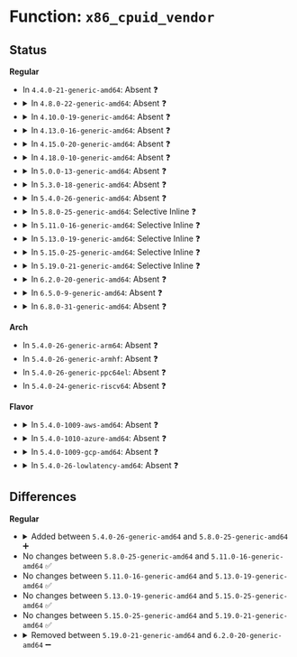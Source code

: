 # Function: <code>x86_cpuid_vendor</code>

## Status
<b>Regular</b>
<ul>
<li>
In <code>4.4.0-21-generic-amd64</code>: Absent ❓
</li>
<li>
<details>
<summary>In <code>4.8.0-22-generic-amd64</code>: Absent ❓</summary>

```json
{
  "name": "x86_cpuid_vendor",
  "collision_type": "Unique Static",
  "inline_type": "Full",
  "funcs": [
    {
      "addr": 18446744071579160550,
      "name": "x86_cpuid_vendor",
      "external": false,
      "loc": "arch/x86/include/asm/microcode.h:107",
      "file": "arch/x86/kernel/cpu/microcode/core.c",
      "inline": "declared, inlined",
      "caller_inline": [
        "arch/x86/kernel/cpu/microcode/core.c:reload_early_microcode",
        "arch/x86/kernel/cpu/microcode/core.c:load_ucode_ap",
        "arch/x86/kernel/cpu/microcode/core.c:load_ucode_bsp"
      ],
      "caller_func": []
    }
  ],
  "symbols": []
}
```
</details>
</li>
<li>
<details>
<summary>In <code>4.10.0-19-generic-amd64</code>: Absent ❓</summary>

```json
{
  "name": "x86_cpuid_vendor",
  "collision_type": "Unique Static",
  "inline_type": "Full",
  "funcs": [
    {
      "addr": 18446744071579170054,
      "name": "x86_cpuid_vendor",
      "external": false,
      "loc": "arch/x86/include/asm/microcode.h:111",
      "file": "arch/x86/kernel/cpu/microcode/core.c",
      "inline": "declared, inlined",
      "caller_inline": [
        "arch/x86/kernel/cpu/microcode/core.c:reload_early_microcode",
        "arch/x86/kernel/cpu/microcode/core.c:load_ucode_ap",
        "arch/x86/kernel/cpu/microcode/core.c:load_ucode_bsp"
      ],
      "caller_func": []
    }
  ],
  "symbols": []
}
```
</details>
</li>
<li>
<details>
<summary>In <code>4.13.0-16-generic-amd64</code>: Absent ❓</summary>

```json
{
  "name": "x86_cpuid_vendor",
  "collision_type": "Unique Static",
  "inline_type": "Full",
  "funcs": [
    {
      "addr": 18446744071579169878,
      "name": "x86_cpuid_vendor",
      "external": false,
      "loc": "arch/x86/include/asm/microcode.h:110",
      "file": "arch/x86/kernel/cpu/microcode/core.c",
      "inline": "declared, inlined",
      "caller_inline": [
        "arch/x86/kernel/cpu/microcode/core.c:reload_early_microcode",
        "arch/x86/kernel/cpu/microcode/core.c:load_ucode_ap",
        "arch/x86/kernel/cpu/microcode/core.c:load_ucode_bsp",
        "arch/x86/kernel/cpu/microcode/core.c:load_ucode_bsp"
      ],
      "caller_func": []
    }
  ],
  "symbols": []
}
```
</details>
</li>
<li>
<details>
<summary>In <code>4.15.0-20-generic-amd64</code>: Absent ❓</summary>

```json
{
  "name": "x86_cpuid_vendor",
  "collision_type": "Unique Static",
  "inline_type": "Full",
  "funcs": [
    {
      "addr": 18446744071579184806,
      "name": "x86_cpuid_vendor",
      "external": false,
      "loc": "arch/x86/include/asm/microcode.h:117",
      "file": "arch/x86/kernel/cpu/microcode/core.c",
      "inline": "declared, inlined",
      "caller_inline": [
        "arch/x86/kernel/cpu/microcode/core.c:reload_early_microcode",
        "arch/x86/kernel/cpu/microcode/core.c:load_ucode_ap",
        "arch/x86/kernel/cpu/microcode/core.c:load_ucode_bsp",
        "arch/x86/kernel/cpu/microcode/core.c:load_ucode_bsp"
      ],
      "caller_func": []
    }
  ],
  "symbols": []
}
```
</details>
</li>
<li>
<details>
<summary>In <code>4.18.0-10-generic-amd64</code>: Absent ❓</summary>

```json
{
  "name": "x86_cpuid_vendor",
  "collision_type": "Unique Static",
  "inline_type": "Full",
  "funcs": [
    {
      "addr": 18446744071579196277,
      "name": "x86_cpuid_vendor",
      "external": false,
      "loc": "arch/x86/include/asm/microcode.h:103",
      "file": "arch/x86/kernel/cpu/microcode/core.c",
      "inline": "declared, inlined",
      "caller_inline": [
        "arch/x86/kernel/cpu/microcode/core.c:reload_early_microcode",
        "arch/x86/kernel/cpu/microcode/core.c:load_ucode_ap",
        "arch/x86/kernel/cpu/microcode/core.c:load_ucode_bsp",
        "arch/x86/kernel/cpu/microcode/core.c:load_ucode_bsp"
      ],
      "caller_func": []
    }
  ],
  "symbols": []
}
```
</details>
</li>
<li>
<details>
<summary>In <code>5.0.0-13-generic-amd64</code>: Absent ❓</summary>

```json
{
  "name": "x86_cpuid_vendor",
  "collision_type": "Unique Static",
  "inline_type": "Full",
  "funcs": [
    {
      "addr": 18446744071579185685,
      "name": "x86_cpuid_vendor",
      "external": false,
      "loc": "arch/x86/include/asm/microcode.h:103",
      "file": "arch/x86/kernel/cpu/microcode/core.c",
      "inline": "declared, inlined",
      "caller_inline": [
        "arch/x86/kernel/cpu/microcode/core.c:reload_early_microcode",
        "arch/x86/kernel/cpu/microcode/core.c:load_ucode_ap",
        "arch/x86/kernel/cpu/microcode/core.c:load_ucode_bsp",
        "arch/x86/kernel/cpu/microcode/core.c:load_ucode_bsp"
      ],
      "caller_func": []
    }
  ],
  "symbols": []
}
```
</details>
</li>
<li>
<details>
<summary>In <code>5.3.0-18-generic-amd64</code>: Absent ❓</summary>

```json
{
  "name": "x86_cpuid_vendor",
  "collision_type": "Unique Static",
  "inline_type": "Full",
  "funcs": [
    {
      "addr": 18446744071579198421,
      "name": "x86_cpuid_vendor",
      "external": false,
      "loc": "arch/x86/include/asm/microcode.h:103",
      "file": "arch/x86/kernel/cpu/microcode/core.c",
      "inline": "declared, inlined",
      "caller_inline": [
        "arch/x86/kernel/cpu/microcode/core.c:reload_early_microcode",
        "arch/x86/kernel/cpu/microcode/core.c:load_ucode_ap",
        "arch/x86/kernel/cpu/microcode/core.c:load_ucode_bsp",
        "arch/x86/kernel/cpu/microcode/core.c:load_ucode_bsp"
      ],
      "caller_func": []
    }
  ],
  "symbols": []
}
```
</details>
</li>
<li>
<details>
<summary>In <code>5.4.0-26-generic-amd64</code>: Absent ❓</summary>

```json
{
  "name": "x86_cpuid_vendor",
  "collision_type": "Unique Static",
  "inline_type": "Full",
  "funcs": [
    {
      "addr": 18446744071579200645,
      "name": "x86_cpuid_vendor",
      "external": false,
      "loc": "arch/x86/include/asm/microcode.h:103",
      "file": "arch/x86/kernel/cpu/microcode/core.c",
      "inline": "declared, inlined",
      "caller_inline": [
        "arch/x86/kernel/cpu/microcode/core.c:reload_early_microcode",
        "arch/x86/kernel/cpu/microcode/core.c:load_ucode_ap",
        "arch/x86/kernel/cpu/microcode/core.c:load_ucode_bsp",
        "arch/x86/kernel/cpu/microcode/core.c:load_ucode_bsp"
      ],
      "caller_func": []
    }
  ],
  "symbols": []
}
```
</details>
</li>
<li>
<details>
<summary>In <code>5.8.0-25-generic-amd64</code>: Selective Inline ❓</summary>

```c
int x86_cpuid_vendor()
```

```json
{
  "name": "x86_cpuid_vendor",
  "collision_type": "Unique Static",
  "inline_type": "Selective",
  "funcs": [
    {
      "addr": 18446744071579221557,
      "name": "x86_cpuid_vendor",
      "external": false,
      "loc": "arch/x86/include/asm/microcode.h:103",
      "file": "arch/x86/kernel/cpu/microcode/core.c",
      "inline": "declared, inlined",
      "caller_inline": [
        "arch/x86/kernel/cpu/microcode/core.c:reload_early_microcode",
        "arch/x86/kernel/cpu/microcode/core.c:load_ucode_ap"
      ],
      "caller_func": [
        "arch/x86/kernel/cpu/microcode/core.c:check_loader_disabled_bsp",
        "arch/x86/kernel/cpu/microcode/core.c:load_ucode_bsp"
      ]
    }
  ],
  "symbols": [
    {
      "addr": 18446744071579218704,
      "name": "x86_cpuid_vendor",
      "section": ".text",
      "bind": "STB_LOCAL",
      "size": 88
    }
  ]
}
```
</details>
</li>
<li>
<details>
<summary>In <code>5.11.0-16-generic-amd64</code>: Selective Inline ❓</summary>

```c
int x86_cpuid_vendor()
```

```json
{
  "name": "x86_cpuid_vendor",
  "collision_type": "Unique Static",
  "inline_type": "Selective",
  "funcs": [
    {
      "addr": 18446744071579216005,
      "name": "x86_cpuid_vendor",
      "external": false,
      "loc": "arch/x86/include/asm/microcode.h:103",
      "file": "arch/x86/kernel/cpu/microcode/core.c",
      "inline": "declared, inlined",
      "caller_inline": [
        "arch/x86/kernel/cpu/microcode/core.c:reload_early_microcode",
        "arch/x86/kernel/cpu/microcode/core.c:load_ucode_ap"
      ],
      "caller_func": [
        "arch/x86/kernel/cpu/microcode/core.c:check_loader_disabled_bsp",
        "arch/x86/kernel/cpu/microcode/core.c:load_ucode_bsp"
      ]
    }
  ],
  "symbols": [
    {
      "addr": 18446744071579213152,
      "name": "x86_cpuid_vendor",
      "section": ".text",
      "bind": "STB_LOCAL",
      "size": 88
    }
  ]
}
```
</details>
</li>
<li>
<details>
<summary>In <code>5.13.0-19-generic-amd64</code>: Selective Inline ❓</summary>

```c
int x86_cpuid_vendor()
```

```json
{
  "name": "x86_cpuid_vendor",
  "collision_type": "Unique Static",
  "inline_type": "Selective",
  "funcs": [
    {
      "addr": 18446744071579218469,
      "name": "x86_cpuid_vendor",
      "external": false,
      "loc": "arch/x86/include/asm/microcode.h:103",
      "file": "arch/x86/kernel/cpu/microcode/core.c",
      "inline": "declared, inlined",
      "caller_inline": [
        "arch/x86/kernel/cpu/microcode/core.c:reload_early_microcode",
        "arch/x86/kernel/cpu/microcode/core.c:load_ucode_ap"
      ],
      "caller_func": [
        "arch/x86/kernel/cpu/microcode/core.c:load_ucode_bsp",
        "arch/x86/kernel/cpu/microcode/core.c:load_ucode_bsp"
      ]
    }
  ],
  "symbols": [
    {
      "addr": 18446744071579215616,
      "name": "x86_cpuid_vendor",
      "section": ".text",
      "bind": "STB_LOCAL",
      "size": 88
    }
  ]
}
```
</details>
</li>
<li>
<details>
<summary>In <code>5.15.0-25-generic-amd64</code>: Selective Inline ❓</summary>

```c
int x86_cpuid_vendor()
```

```json
{
  "name": "x86_cpuid_vendor",
  "collision_type": "Unique Static",
  "inline_type": "Selective",
  "funcs": [
    {
      "addr": 18446744071579256773,
      "name": "x86_cpuid_vendor",
      "external": false,
      "loc": "arch/x86/include/asm/microcode.h:103",
      "file": "arch/x86/kernel/cpu/microcode/core.c",
      "inline": "declared, inlined",
      "caller_inline": [
        "arch/x86/kernel/cpu/microcode/core.c:reload_early_microcode",
        "arch/x86/kernel/cpu/microcode/core.c:load_ucode_ap"
      ],
      "caller_func": [
        "arch/x86/kernel/cpu/microcode/core.c:load_ucode_bsp",
        "arch/x86/kernel/cpu/microcode/core.c:load_ucode_bsp"
      ]
    }
  ],
  "symbols": [
    {
      "addr": 18446744071579253840,
      "name": "x86_cpuid_vendor",
      "section": ".text",
      "bind": "STB_LOCAL",
      "size": 88
    }
  ]
}
```
</details>
</li>
<li>
<details>
<summary>In <code>5.19.0-21-generic-amd64</code>: Selective Inline ❓</summary>

```c
int x86_cpuid_vendor()
```

```json
{
  "name": "x86_cpuid_vendor",
  "collision_type": "Unique Static",
  "inline_type": "Selective",
  "funcs": [
    {
      "addr": 18446744071579308213,
      "name": "x86_cpuid_vendor",
      "external": false,
      "loc": "arch/x86/include/asm/microcode.h:103",
      "file": "arch/x86/kernel/cpu/microcode/core.c",
      "inline": "declared, inlined",
      "caller_inline": [
        "arch/x86/kernel/cpu/microcode/core.c:reload_early_microcode",
        "arch/x86/kernel/cpu/microcode/core.c:load_ucode_ap"
      ],
      "caller_func": [
        "arch/x86/kernel/cpu/microcode/core.c:load_ucode_bsp",
        "arch/x86/kernel/cpu/microcode/core.c:load_ucode_bsp"
      ]
    }
  ],
  "symbols": [
    {
      "addr": 18446744071579306288,
      "name": "x86_cpuid_vendor",
      "section": ".text",
      "bind": "STB_LOCAL",
      "size": 112
    }
  ]
}
```
</details>
</li>
<li>
<details>
<summary>In <code>6.2.0-20-generic-amd64</code>: Absent ❓</summary>

```json
{
  "name": "x86_cpuid_vendor",
  "collision_type": "Unique Static",
  "inline_type": "Full",
  "funcs": [
    {
      "addr": 18446744071579373957,
      "name": "x86_cpuid_vendor",
      "external": false,
      "loc": "arch/x86/include/asm/microcode.h:99",
      "file": "arch/x86/kernel/cpu/microcode/core.c",
      "inline": "declared, inlined",
      "caller_inline": [
        "arch/x86/kernel/cpu/microcode/core.c:reload_early_microcode",
        "arch/x86/kernel/cpu/microcode/core.c:load_ucode_ap",
        "arch/x86/kernel/cpu/microcode/core.c:load_ucode_bsp",
        "arch/x86/kernel/cpu/microcode/core.c:load_ucode_bsp"
      ],
      "caller_func": []
    }
  ],
  "symbols": []
}
```
</details>
</li>
<li>
<details>
<summary>In <code>6.5.0-9-generic-amd64</code>: Absent ❓</summary>

```json
{
  "name": "x86_cpuid_vendor",
  "collision_type": "Unique Static",
  "inline_type": "Full",
  "funcs": [
    {
      "addr": 18446744071579383301,
      "name": "x86_cpuid_vendor",
      "external": false,
      "loc": "arch/x86/include/asm/microcode.h:100",
      "file": "arch/x86/kernel/cpu/microcode/core.c",
      "inline": "declared, inlined",
      "caller_inline": [
        "arch/x86/kernel/cpu/microcode/core.c:reload_early_microcode",
        "arch/x86/kernel/cpu/microcode/core.c:load_ucode_ap",
        "arch/x86/kernel/cpu/microcode/core.c:load_ucode_bsp",
        "arch/x86/kernel/cpu/microcode/core.c:load_ucode_bsp"
      ],
      "caller_func": []
    }
  ],
  "symbols": []
}
```
</details>
</li>
<li>
<details>
<summary>In <code>6.8.0-31-generic-amd64</code>: Absent ❓</summary>

```json
{
  "name": "x86_cpuid_vendor",
  "collision_type": "Unique Static",
  "inline_type": "Full",
  "funcs": [
    {
      "addr": 18446744071579413980,
      "name": "x86_cpuid_vendor",
      "external": false,
      "loc": "arch/x86/kernel/cpu/microcode/internal.h:71",
      "file": "arch/x86/kernel/cpu/microcode/core.c",
      "inline": "declared, inlined",
      "caller_inline": [
        "arch/x86/kernel/cpu/microcode/core.c:microcode_bsp_resume",
        "arch/x86/kernel/cpu/microcode/core.c:load_ucode_ap",
        "arch/x86/kernel/cpu/microcode/core.c:load_ucode_bsp",
        "arch/x86/kernel/cpu/microcode/core.c:load_ucode_bsp"
      ],
      "caller_func": []
    }
  ],
  "symbols": []
}
```
</details>
</li>
</ul>
<b>Arch</b>
<ul>
<li>
In <code>5.4.0-26-generic-arm64</code>: Absent ❓
</li>
<li>
In <code>5.4.0-26-generic-armhf</code>: Absent ❓
</li>
<li>
In <code>5.4.0-26-generic-ppc64el</code>: Absent ❓
</li>
<li>
In <code>5.4.0-24-generic-riscv64</code>: Absent ❓
</li>
</ul>
<b>Flavor</b>
<ul>
<li>
<details>
<summary>In <code>5.4.0-1009-aws-amd64</code>: Absent ❓</summary>

```json
{
  "name": "x86_cpuid_vendor",
  "collision_type": "Unique Static",
  "inline_type": "Full",
  "funcs": [
    {
      "addr": 18446744071579199493,
      "name": "x86_cpuid_vendor",
      "external": false,
      "loc": "arch/x86/include/asm/microcode.h:103",
      "file": "arch/x86/kernel/cpu/microcode/core.c",
      "inline": "declared, inlined",
      "caller_inline": [
        "arch/x86/kernel/cpu/microcode/core.c:reload_early_microcode",
        "arch/x86/kernel/cpu/microcode/core.c:load_ucode_ap",
        "arch/x86/kernel/cpu/microcode/core.c:load_ucode_bsp",
        "arch/x86/kernel/cpu/microcode/core.c:load_ucode_bsp"
      ],
      "caller_func": []
    }
  ],
  "symbols": []
}
```
</details>
</li>
<li>
<details>
<summary>In <code>5.4.0-1010-azure-amd64</code>: Absent ❓</summary>

```json
{
  "name": "x86_cpuid_vendor",
  "collision_type": "Unique Static",
  "inline_type": "Full",
  "funcs": [
    {
      "addr": 18446744071579134485,
      "name": "x86_cpuid_vendor",
      "external": false,
      "loc": "arch/x86/include/asm/microcode.h:103",
      "file": "arch/x86/kernel/cpu/microcode/core.c",
      "inline": "declared, inlined",
      "caller_inline": [
        "arch/x86/kernel/cpu/microcode/core.c:reload_early_microcode",
        "arch/x86/kernel/cpu/microcode/core.c:load_ucode_ap",
        "arch/x86/kernel/cpu/microcode/core.c:load_ucode_bsp",
        "arch/x86/kernel/cpu/microcode/core.c:load_ucode_bsp"
      ],
      "caller_func": []
    }
  ],
  "symbols": []
}
```
</details>
</li>
<li>
<details>
<summary>In <code>5.4.0-1009-gcp-amd64</code>: Absent ❓</summary>

```json
{
  "name": "x86_cpuid_vendor",
  "collision_type": "Unique Static",
  "inline_type": "Full",
  "funcs": [
    {
      "addr": 18446744071579200565,
      "name": "x86_cpuid_vendor",
      "external": false,
      "loc": "arch/x86/include/asm/microcode.h:103",
      "file": "arch/x86/kernel/cpu/microcode/core.c",
      "inline": "declared, inlined",
      "caller_inline": [
        "arch/x86/kernel/cpu/microcode/core.c:reload_early_microcode",
        "arch/x86/kernel/cpu/microcode/core.c:load_ucode_ap",
        "arch/x86/kernel/cpu/microcode/core.c:load_ucode_bsp",
        "arch/x86/kernel/cpu/microcode/core.c:load_ucode_bsp"
      ],
      "caller_func": []
    }
  ],
  "symbols": []
}
```
</details>
</li>
<li>
<details>
<summary>In <code>5.4.0-26-lowlatency-amd64</code>: Absent ❓</summary>

```json
{
  "name": "x86_cpuid_vendor",
  "collision_type": "Unique Static",
  "inline_type": "Full",
  "funcs": [
    {
      "addr": 18446744071579205845,
      "name": "x86_cpuid_vendor",
      "external": false,
      "loc": "arch/x86/include/asm/microcode.h:103",
      "file": "arch/x86/kernel/cpu/microcode/core.c",
      "inline": "declared, inlined",
      "caller_inline": [
        "arch/x86/kernel/cpu/microcode/core.c:reload_early_microcode",
        "arch/x86/kernel/cpu/microcode/core.c:load_ucode_ap",
        "arch/x86/kernel/cpu/microcode/core.c:load_ucode_bsp",
        "arch/x86/kernel/cpu/microcode/core.c:load_ucode_bsp"
      ],
      "caller_func": []
    }
  ],
  "symbols": []
}
```
</details>
</li>
</ul>

## Differences
<b>Regular</b>
<ul>
<li>
<details>
<summary>Added between <code>5.4.0-26-generic-amd64</code> and <code>5.8.0-25-generic-amd64</code> ➕</summary>

```c
int x86_cpuid_vendor()
```
</details>
</li>
<li>
No changes between <code>5.8.0-25-generic-amd64</code> and <code>5.11.0-16-generic-amd64</code> ✅
</li>
<li>
No changes between <code>5.11.0-16-generic-amd64</code> and <code>5.13.0-19-generic-amd64</code> ✅
</li>
<li>
No changes between <code>5.13.0-19-generic-amd64</code> and <code>5.15.0-25-generic-amd64</code> ✅
</li>
<li>
No changes between <code>5.15.0-25-generic-amd64</code> and <code>5.19.0-21-generic-amd64</code> ✅
</li>
<li>
<details>
<summary>Removed between <code>5.19.0-21-generic-amd64</code> and <code>6.2.0-20-generic-amd64</code> ➖</summary>

```c
int x86_cpuid_vendor()
```
</details>
</li>
</ul>
